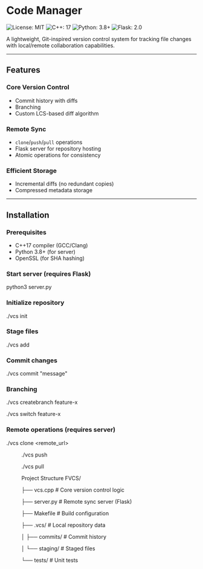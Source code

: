 # Code Manager
![License: MIT](https://img.shields.io/badge/License-MIT-blue.svg)
![C++: 17](https://img.shields.io/badge/C++-17-blue.svg)
![Python: 3.8+](https://img.shields.io/badge/Python-3.8+-green.svg)
![Flask: 2.0](https://img.shields.io/badge/Flask-2.0-red.svg)

A lightweight, Git-inspired version control system for tracking file changes with local/remote collaboration capabilities.

---

## Features

### Core Version Control
- Commit history with diffs
- Branching
- Custom LCS-based diff algorithm

### Remote Sync
- `clone`/`push`/`pull` operations
- Flask server for repository hosting
- Atomic operations for consistency

### Efficient Storage
- Incremental diffs (no redundant copies)
- Compressed metadata storage

---

## Installation

### Prerequisites
- C++17 compiler (GCC/Clang)
- Python 3.8+ (for server)
- OpenSSL (for SHA hashing)

### Start server (requires Flask)
python3 server.py

### Initialize repository
./vcs init

### Stage files
./vcs add <filename>

### Commit changes
./vcs commit "message"

### Branching
./vcs createbranch feature-x

./vcs switch feature-x

### Remote operations (requires server)
./vcs clone <remote_url> <dir>

./vcs push

./vcs pull

Project Structure
FVCS/

├── vcs.cpp # Core version control logic

├── server.py # Remote sync server (Flask)

├── Makefile # Build configuration

├── .vcs/ # Local repository data

│ ├── commits/ # Commit history

│ └── staging/ # Staged files

└── tests/ # Unit tests
